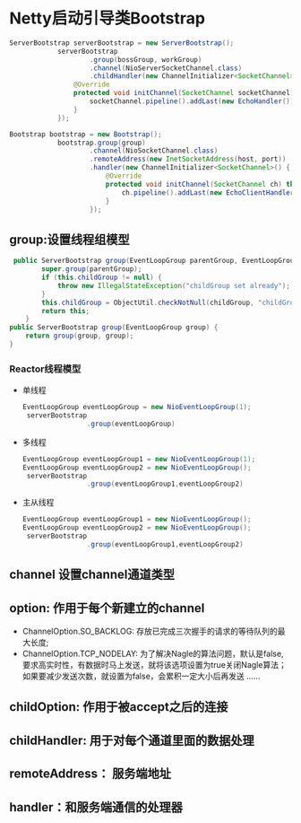 Netty启动引导类Bootstrap
===
```java
ServerBootstrap serverBootstrap = new ServerBootstrap();
            serverBootstrap
                    .group(bossGroup, workGroup)
                    .channel(NioServerSocketChannel.class)
                    .childHandler(new ChannelInitializer<SocketChannel>() {
                @Override
                protected void initChannel(SocketChannel socketChannel) throws Exception {
                    socketChannel.pipeline().addLast(new EchoHandler());
                }
            });

Bootstrap bootstrap = new Bootstrap();
            bootstrap.group(group)
                    .channel(NioSocketChannel.class)
                    .remoteAddress(new InetSocketAddress(host, port))
                    .handler(new ChannelInitializer<SocketChannel>() {
                        @Override
                        protected void initChannel(SocketChannel ch) throws Exception {
                            ch.pipeline().addLast(new EchoClientHandler());
                        }
                    });
```
## group:设置线程组模型
```java
 public ServerBootstrap group(EventLoopGroup parentGroup, EventLoopGroup childGroup) {
        super.group(parentGroup);
        if (this.childGroup != null) {
            throw new IllegalStateException("childGroup set already");
        }
        this.childGroup = ObjectUtil.checkNotNull(childGroup, "childGroup");
        return this;
    }
public ServerBootstrap group(EventLoopGroup group) {
    return group(group, group);
}
```
### Reactor线程模型
* 单线程
    ```java
    EventLoopGroup eventLoopGroup = new NioEventLoopGroup(1);
     serverBootstrap
                    .group(eventLoopGroup)
    ```
* 多线程
    ```java
    EventLoopGroup eventLoopGroup1 = new NioEventLoopGroup(1);
    EventLoopGroup eventLoopGroup2 = new NioEventLoopGroup();
     serverBootstrap
                    .group(eventLoopGroup1,eventLoopGroup2)
    ```
* 主从线程
    ```java
    EventLoopGroup eventLoopGroup1 = new NioEventLoopGroup();
    EventLoopGroup eventLoopGroup2 = new NioEventLoopGroup();
     serverBootstrap
                    .group(eventLoopGroup1,eventLoopGroup2)
    ```

## channel 设置channel通道类型
## option: 作用于每个新建立的channel
* ChannelOption.SO_BACKLOG: 存放已完成三次握手的请求的等待队列的最大长度;
* ChannelOption.TCP_NODELAY: 为了解决Nagle的算法问题，默认是false, 要求高实时性，有数据时马上发送，就将该选项设置为true关闭Nagle算法；如果要减少发送次数，就设置为false，会累积一定大小后再发送
......
## childOption: 作用于被accept之后的连接
## childHandler: 用于对每个通道里面的数据处理
## remoteAddress： 服务端地址
## handler：和服务端通信的处理器

